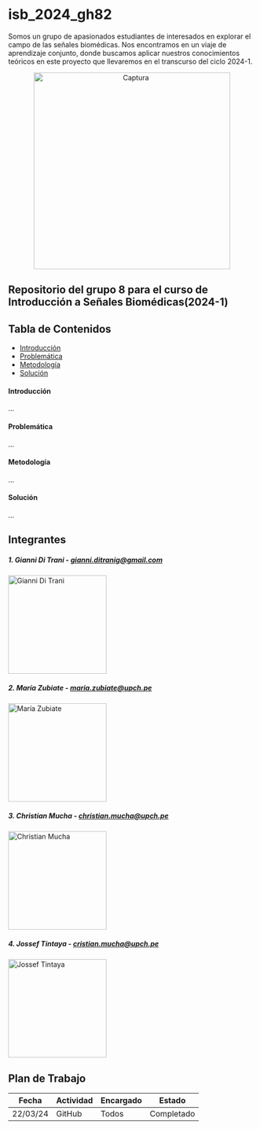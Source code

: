 # isb_2024_gh82
Somos un grupo de apasionados estudiantes de interesados en explorar el campo de las señales biomédicas. Nos encontramos en un viaje de aprendizaje conjunto, donde buscamos aplicar nuestros conocimientos teóricos en este proyecto que llevaremos en el transcurso del ciclo 2024-1.

<div align="center">
  <img src="https://github.com/MariaZubiate/isb_2024_gh82/assets/164455359/6cd7d905-a2e5-4c2f-af1d-deb23b504e79" alt="Captura" width="400">
</div>

## Repositorio del grupo 8 para el curso de Introducción a Señales Biomédicas(2024-1)
## Tabla de Contenidos

* [Introducción](#introducción)
* [Problemática](#problemática)
* [Metodología](#metodología)
* [Solución](#solución)

#### Introducción
...

#### Problemática
...

#### Metodología
...

#### Solución
...


## Integrantes

##### 1. Gianni Di Trani  - gianni.ditranig@gmail.com
<img src="https://github.com/MariaZubiate/isb_2024_gh82/assets/164538247/7bc954aa-1480-49ca-a2cc-fb4aa8ffd471" alt="Gianni Di Trani" width="200" height="200">

##### 2. María Zubiate - maria.zubiate@upch.pe
<img src="https://github.com/MariaZubiate/isb_2024_gh82/assets/164455359/731f2565-b870-4552-b472-28fc5b09c836" alt="María Zubiate" width="200" height="200">

##### 3. Christian Mucha - christian.mucha@upch.pe
<img src="https://github.com/MariaZubiate/isb_2024_gh82/assets/164455359/152a2d7c-6dc1-4d09-a10b-c4a7b01efdf2" alt="Christian Mucha" width="200" height="200">

##### 4. Jossef Tintaya - cristian.mucha@upch.pe
<img src="https://github.com/MariaZubiate/isb_2024_gh82/assets/164455359/339bcb03-403a-4fcf-815a-11b893380c46" alt="Jossef Tintaya" width="200" height="200">

## Plan de Trabajo

| Fecha  | Actividad | Encargado | Estado
| ------------- | ------------- | ------------- | -------------
| 22/03/24  | GitHub  | Todos | Completado


